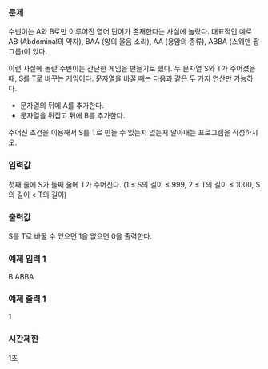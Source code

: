 ### 문제
수빈이는 A와 B로만 이루어진 영어 단어가 존재한다는 사실에 놀랐다.
대표적인 예로 AB (Abdominal의 약자), BAA (양의 울음 소리), AA (용암의 종류), ABBA (스웨덴 팝 그룹)이 있다.

이런 사실에 놀란 수빈이는 간단한 게임을 만들기로 했다. 
두 문자열 S와 T가 주어졌을 때, S를 T로 바꾸는 게임이다. 
문자열을 바꿀 때는 다음과 같은 두 가지 연산만 가능하다.
- 문자열의 뒤에 A를 추가한다.
- 문자열을 뒤집고 뒤에 B를 추가한다.

주어진 조건을 이용해서 S를 T로 만들 수 있는지 없는지 알아내는 프로그램을 작성하시오.

### 입력값
첫째 줄에 S가 둘째 줄에 T가 주어진다. (1 ≤ S의 길이 ≤ 999, 2 ≤ T의 길이 ≤ 1000, S의 길이 < T의 길이)

### 출력값
S를 T로 바꿀 수 있으면 1을 없으면 0을 출력한다.

### 예제 입력 1
B
ABBA

### 예제 출력 1
1

### 시간제한
1초
